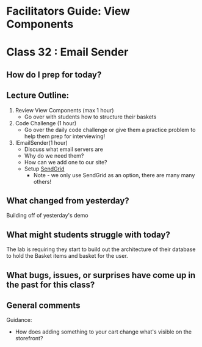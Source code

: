 # Facilitators Guide: View Components

# Class 32 : Email Sender

## How do I prep for today?


## Lecture Outline:
1. Review View Components (max 1 hour)
   - Go over with students how to structure their baskets
1. Code Challenge (1 hour)
   - Go over the daily code challenge or give them a practice problem to help them prep for interviewing!
2. IEmailSender(1 hour)
   - Discuss what email servers are
   - Why do we need them?
   - How can we add one to our site?
   - Setup [SendGrid](email.md)
     - Note - we only use SendGrid as an option, there are many many others!

## What changed from yesterday?
Building off of yesterday's demo

## What might students struggle with today?
The lab is requiring they start to build out the architecture of their database
to hold the Basket items and basket for the user.

## What bugs, issues, or surprises have come up in the past for this class?


## General comments

Guidance:

- How does adding something to your cart change what's visible on the storefront?
